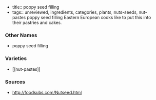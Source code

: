 - title:: poppy seed filling
- tags:: unreviewed, ingredients, categories, plants, nuts-seeds, nut-pastes
poppy seed filling Eastern European cooks like to put this into their pastries and cakes.

### Other Names

* poppy seed filling

### Varieties

* [[nut-pastes]]

### Sources
* http://foodsubs.com/Nutseed.html
